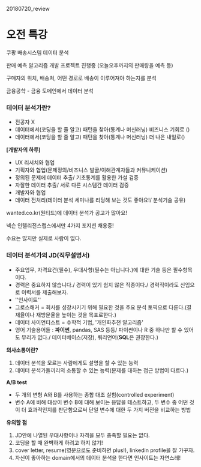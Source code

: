 20180720_review

# 오전 특강

쿠팡 배송시스템 데이터 분석

판매 예측 알고리즘 개발 프로젝트 진행중 (오늘오후까지의 판매량을 예측 등)

구매자의 위치, 배송처, 어떤 경로로 배송이 이루어져야 하는지를 분석

금융공학 - 금융 도메인에서 데이터 분석







### 데이터 분석가란?

- 전공자 X
- 데이터에서(코딩을 할 줄 알고) 패턴을 찾아(통계나 머신러닝) 비즈니스 기회로 ()
- 데이터에서(코딩을 할 줄 알고) 패턴을 찾아(통계나 머신러닝) 더 나은 내일로()





**[개발자의 하루]**

- UX 리서치와 협업
- 기획자와 협업(문제정의/비즈니스 발굴/이해관계자들과 커뮤니케이션)
- 정의된 문제에 데이터 추출/ 기초통계를 활용한 가설 검증
- 자잘한 데이터 추출/ 서로 다른 시스템간 데이터 검증
- 개발자와 협업
- 데이터 전처리(데이터 분석 세미나를 리딩해 보는 것도 좋아요!/ 분석기술 공유)



wanted.co.kr(원티드)에 데이터 분석가 공고가 많아요!

넥슨 인텔리전스랩스에서만 4가지 포지션 채용중!

수요는 많지만 실제로 사람이 없다.







### 데이터 분석가의 JD(직무설명서)

- 주요업무, 자격요건(필수), 우대사항(필수는 아닙니다.)에 대한 기술 등은 필수항목이다.
- 경력은 중요하지 않습니다./ 경력이 있기 쉽지 않은 직종이다./ 경력직이라도 신입으로 이력서를 제출해보자.
- ''인사이트''
- 그로스해커 = 회사를 성장시키기 위해 필요한 것을 주요 분석 토픽으로 다룬다.(결재율이나 재방문율을 높이는 것을 목표로한다.)
- 데이터 사이언티스트 = 수학적 기법, '개인화추천 알고리즘'
- 영어 기술용어들 : **파이썬**, pandas, SAS 등등/ 파이썬이나 R 중 하나만 할 수 있어도 무리가 없다./ 데이터베이스(저장), 쿼리언어(**SQL**은 권장한다.)



**의사소통이란?**

1. 데이터 분석을 모르는 사람에게도 설명을 할 수 있는 능력
2.  데이터 분석가들끼리의 소통할 수 있는 능력(문제를 대하는 접근 방법이 다르다.)



**A/B test**

- 두 개의 변형 A와 B를 사용하는 종합 대조 실험(controlled experiment)
- 변수 A에 비해 대상이 변수 B에 대해 보이는 응답을 테스트하고, 두 변수 중 어떤 것이 더 효과적인지를 판단함으로써 단일 변수에 대한 두 가지 버전을 비교하는 방법



**유의할 점**

1. JD안에 나열된 우대사항이나 자격을 모두 충족할 필요는 없다.
2. 코딩을 할 때 완벽하게 하려고 하지 않기!
3. cover letter, resume(영문으로도 준비하면 plus!), linkedin profile을 잘 가꾸자.
4. 자신이 좋아하는 domain에서의 데이터 분석을 한다면 인사이트는 자연스레!
